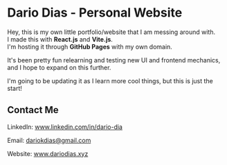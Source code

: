 # Dario Dias - Personal Website

Hey, this is my own little portfolio/website that I am messing around with.  
I made this with **React.js** and **Vite.js**.  
I'm hosting it through **GitHub Pages** with my own domain.  

It's been pretty fun relearning and testing new UI and frontend mechanics, and I hope to expand on this further.  

I'm going to be updating it as I learn more cool things, but this is just the start!  

## Contact Me

LinkedIn: www.linkedin.com/in/dario-dia

Email: dariokdias@gmail.com

Website: www.dariodias.xyz


